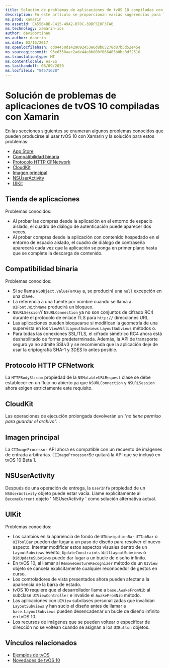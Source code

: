 ```yaml
---
title: Solución de problemas de aplicaciones de tvOS 10 compiladas con Xamarin
description: En este artículo se proporcionan varias sugerencias para la solución de problemas para trabajar con tvOS 10 en aplicaciones de Xamarin. Describe los problemas relacionados con App Store, la compatibilidad binaria, CFNetwork HttpProtocol, CloudKit, Core Image, NSUserActivity y UIKit.
ms.prod: xamarin
ms.assetid: EA5564BB-C415-49A2-B70C-3DBF5E0F3FAB
ms.technology: xamarin-ios
author: davidortinau
ms.author: daortin
ms.date: 03/16/2017
ms.openlocfilehash: cd04450d1429092453e6d8b65278d87b5d52e45e
ms.sourcegitcommit: 93e6358aac2ade44e8b800f066405b8bc8df2510
ms.translationtype: MT
ms.contentlocale: es-ES
ms.lasthandoff: 06/09/2020
ms.locfileid: "84571628"
---
```

# <a name="troubleshooting-tvos-10-apps-built-with-xamarin"></a>Solución de problemas de aplicaciones de tvOS 10 compiladas con Xamarin

En las secciones siguientes se enumeran algunos problemas conocidos que pueden producirse al usar tvOS 10 con Xamarin y la solución para estos problemas:

- [App Store](#App-Store)
- [Compatibilidad binaria](#Binary-Compatibility)
- [Protocolo HTTP CFNetwork](#CFNetwork-HTTP-Protocol)
- [CloudKit](#CloudKit)
- [Imagen principal](#CoreImage)
- [NSUserActivity](#NSUserActivity)
- [UIKit](#UIKit)

<a name="App-Store"></a>

## <a name="app-store"></a>Tienda de aplicaciones

Problemas conocidos:

- Al probar las compras desde la aplicación en el entorno de espacio aislado, el cuadro de diálogo de autenticación puede aparecer dos veces.
- Al probar compras desde la aplicación con contenido hospedado en el entorno de espacio aislado, el cuadro de diálogo de contraseña aparecerá cada vez que la aplicación se ponga en primer plano hasta que se complete la descarga de contenido.

<a name="Binary-Compatibility"></a>

## <a name="binary-compatibility"></a>Compatibilidad binaria

Problemas conocidos:

- Si se llama `NSObject.ValueForKey` a, se producirá una `null` excepción en una clave.
- La referencia a una fuente por nombre cuando se llama a `UIFont.WithName` producirá un bloqueo.
- `NSURLSession`Y `NSURLConnection` ya no son conjuntos de cifrado RC4 durante el protocolo de enlace TLS para `http://` direcciones URL.
- Las aplicaciones pueden bloquearse si modifican la geometría de una supervista en los `ViewWillLayoutSubviews` `LayoutSubviews` métodos o.
- Para todas las conexiones SSL/TLS, el cifrado simétrico RC4 ahora está deshabilitado de forma predeterminada. Además, la API de transporte seguro ya no admite SSLv3 y se recomienda que la aplicación deje de usar la criptografía SHA-1 y 3DES lo antes posible.

<a name="CFNetwork-HTTP-Protocol"></a>

## <a name="cfnetwork-http-protocol"></a>Protocolo HTTP CFNetwork

La `HTTPBodyStream` propiedad de la `NSMutableURLRequest` clase se debe establecer en un flujo no abierto ya que `NSURLConnection` y `NSURLSession` ahora exigen estrictamente este requisito.

<a name="CloudKit"></a>

## <a name="cloudkit"></a>CloudKit

Las operaciones de ejecución prolongada devolverán un _"no tiene permiso para guardar el archivo"._ .

<a name="CoreImage"></a>

## <a name="core-image"></a>Imagen principal

La `CIImageProcessor` API ahora es compatible con un recuento de imágenes de entrada arbitrarias. `CIImageProcessor`Se quitará la API que se incluyó en tvOS 10 Beta 1.

<a name="NSUserActivity"></a>

## <a name="nsuseractivity"></a>NSUserActivity

Después de una operación de entrega, la `UserInfo` propiedad de un `NSUserActivity` objeto puede estar vacía. Llame explícitamente al `BecomeCurrent` objeto ' NSUserActivity ' como solución alternativa actual.

<a name="UIKit"></a>

## <a name="uikit"></a>UIKit

Problemas conocidos:

- Los cambios en la apariencia de fondo de `UINavigationBar` `UITabBar` o `UIToolBar` pueden dar lugar a un paso de diseño para resolver el nuevo aspecto. Intentar modificar estos aspectos visuales dentro de un `LayoutSubviews` evento, `UpdateConstraints` `WillLayoutSubviews` o `DidUpdateSubviews` puede dar lugar a un bucle de diseño infinito.
- En tvOS 10, al llamar al `RemoveGestureRecognizer` método de un `UIView` objeto se cancela explícitamente cualquier reconocedor de gestos en curso.
- Los controladores de vista presentados ahora pueden afectar a la apariencia de la barra de estado.
- tvOS 10 requiere que el desarrollador llame a `base.AwakeFromNib` al subclase `UIViewController` e invalide el `AwakeFromNib` método.
- Las aplicaciones con `UIView` subclases personalizadas que invalidan `LayoutSubviews` y han sucio el diseño antes de llamar a `base.LayoutSubviews` pueden desencadenar un bucle de diseño infinito en tvOS 10.
- Los recursos de imágenes que se pueden voltear o especificar de dirección no se voltean cuando se asignan a los `UIButton` objetos.

## <a name="related-links"></a>Vínculos relacionados

- [Ejemplos de tvOS](https://docs.microsoft.com/samples/browse/?products=xamarin&term=Xamarin.iOS+tvOS)
- [Novedades de tvOS 10](https://developer.apple.com/library/prerelease/content/releasenotes/General/WhatsNewinTVOS/Articles/tvOS10.html#//apple_ref/doc/uid/TP40017259-SW1)
